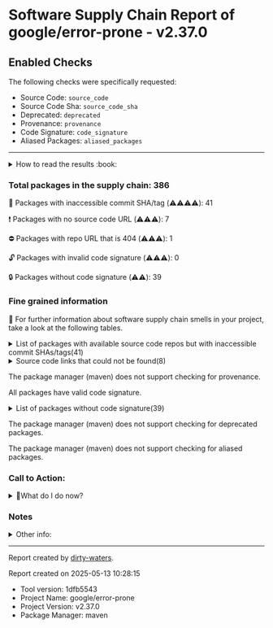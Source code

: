 
# Software Supply Chain Report of google/error-prone - v2.37.0

## Enabled Checks
The following checks were specifically requested:

- Source Code: `source_code`
- Source Code Sha: `source_code_sha`
- Deprecated: `deprecated`
- Provenance: `provenance`
- Code Signature: `code_signature`
- Aliased Packages: `aliased_packages`

---


<details>
    <summary>How to read the results :book: </summary>
    
 Dirty-waters has analyzed your project dependencies and found different categories for each of them:

    
 - ⚠️⚠️⚠️⚠️ : critical severity 

    
 - ⚠️⚠️⚠️ : high severity 

    
 - ⚠️⚠️: medium severity 

    
 - ⚠️: low severity 

</details>
        

 ### Total packages in the supply chain: 386


:wrench: Packages with inaccessible commit SHA/tag (⚠️⚠️⚠️⚠️): 41

:heavy_exclamation_mark: Packages with no source code URL (⚠️⚠️⚠️): 7

:no_entry: Packages with repo URL that is 404 (⚠️⚠️⚠️): 1

:unlock: Packages with invalid code signature (⚠️⚠️⚠️): 0

:lock: Packages without code signature (⚠️⚠️): 39


### Fine grained information

:dolphin: For further information about software supply chain smells in your project, take a look at the following tables.

<details>
<summary>List of packages with available source code repos but with inaccessible commit SHAs/tags(41)</summary>
    


| package_name                                                                  | sha_exists   | tag_version                                 | is_sha   | sha   | tag_url   | message                                                             |   status_code_for_sha | parent                                                  | command           |
|:------------------------------------------------------------------------------|:-------------|:--------------------------------------------|:---------|:------|:----------|:--------------------------------------------------------------------|----------------------:|:--------------------------------------------------------|:------------------|
| `org.apache.commons:commons-lang3@3.12.0`                                     | False        | `3.12.0`                                    | False    |       |           | Tag 3.12.0 not found in the repo                                    |                   404 | `org.apache.maven.plugins:maven-enforcer-plugin@3.0.0`  | `resolve-plugins` |
| `commons-codec:commons-codec@1.15`                                            | False        | `1.15`                                      | False    |       |           | Tag 1.15 not found in the repo                                      |                   404 | `org.apache.maven.plugins:maven-enforcer-plugin@3.0.0`  | `resolve-plugins` |
| `commons-io:commons-io@2.11.0`                                                | False        | `2.11.0`                                    | False    |       |           | Tag 2.11.0 not found in the repo                                    |                   404 | `org.apache.maven.plugins:maven-compiler-plugin@3.13.0` | `resolve-plugins` |
| `org.apache.commons:commons-compress@1.20`                                    | False        | `1.20`                                      | False    |       |           | Tag 1.20 not found in the repo                                      |                   404 | `org.apache.maven.plugins:maven-jar-plugin@3.2.2`       | `resolve-plugins` |
| `org.apache.httpcomponents:httpclient@4.5.13`                                 | False        | `4.5.13`                                    | False    |       |           | Tag 4.5.13 not found in the repo                                    |                   404 | `org.apache.maven.plugins:maven-site-plugin@3.10.0`     | `resolve-plugins` |
| `org.apache.httpcomponents:httpcore@4.4.14`                                   | False        | `4.4.14`                                    | False    |       |           | Tag 4.4.14 not found in the repo                                    |                   404 | `org.apache.maven.plugins:maven-site-plugin@3.10.0`     | `resolve-plugins` |
| `org.apache.maven.doxia:doxia-decoration-model@1.11.1`                        | False        | `1.11.1`                                    | False    |       |           | Tag 1.11.1 not found in the repo                                    |                   404 | `org.apache.maven.plugins:maven-site-plugin@3.10.0`     | `resolve-plugins` |
| `org.apache.maven.doxia:doxia-site-renderer@1.11.1`                           | False        | `1.11.1`                                    | False    |       |           | Tag 1.11.1 not found in the repo                                    |                   404 | `org.apache.maven.plugins:maven-site-plugin@3.10.0`     | `resolve-plugins` |
| `org.apache.maven.doxia:doxia-skin-model@1.11.1`                              | False        | `1.11.1`                                    | False    |       |           | Tag 1.11.1 not found in the repo                                    |                   404 | `org.apache.maven.plugins:maven-site-plugin@3.10.0`     | `resolve-plugins` |
| `org.apache.maven.doxia:doxia-integration-tools@1.11.1`                       | False        | `1.11.1`                                    | False    |       |           | Tag 1.11.1 not found in the repo                                    |                   404 | `org.apache.maven.plugins:maven-site-plugin@3.10.0`     | `resolve-plugins` |
| `org.eclipse.jetty:jetty-server@9.2.29.v20191105`                             | False        | `9.2.29.v20191105`                          | False    |       |           | Tag 9.2.29.v20191105 not found in the repo                          |                   404 | `org.apache.maven.plugins:maven-site-plugin@3.10.0`     | `resolve-plugins` |
| `org.eclipse.jetty:jetty-http@9.2.29.v20191105`                               | False        | `9.2.29.v20191105`                          | False    |       |           | Tag 9.2.29.v20191105 not found in the repo                          |                   404 | `org.apache.maven.plugins:maven-site-plugin@3.10.0`     | `resolve-plugins` |
| `org.eclipse.jetty:jetty-io@9.2.29.v20191105`                                 | False        | `9.2.29.v20191105`                          | False    |       |           | Tag 9.2.29.v20191105 not found in the repo                          |                   404 | `org.apache.maven.plugins:maven-site-plugin@3.10.0`     | `resolve-plugins` |
| `org.eclipse.jetty:jetty-servlet@9.2.29.v20191105`                            | False        | `9.2.29.v20191105`                          | False    |       |           | Tag 9.2.29.v20191105 not found in the repo                          |                   404 | `org.apache.maven.plugins:maven-site-plugin@3.10.0`     | `resolve-plugins` |
| `org.eclipse.jetty:jetty-security@9.2.29.v20191105`                           | False        | `9.2.29.v20191105`                          | False    |       |           | Tag 9.2.29.v20191105 not found in the repo                          |                   404 | `org.apache.maven.plugins:maven-site-plugin@3.10.0`     | `resolve-plugins` |
| `org.eclipse.jetty:jetty-webapp@9.2.29.v20191105`                             | False        | `9.2.29.v20191105`                          | False    |       |           | Tag 9.2.29.v20191105 not found in the repo                          |                   404 | `org.apache.maven.plugins:maven-site-plugin@3.10.0`     | `resolve-plugins` |
| `org.eclipse.jetty:jetty-xml@9.2.29.v20191105`                                | False        | `9.2.29.v20191105`                          | False    |       |           | Tag 9.2.29.v20191105 not found in the repo                          |                   404 | `org.apache.maven.plugins:maven-site-plugin@3.10.0`     | `resolve-plugins` |
| `org.eclipse.jetty:jetty-util@9.2.29.v20191105`                               | False        | `9.2.29.v20191105`                          | False    |       |           | Tag 9.2.29.v20191105 not found in the repo                          |                   404 | `org.apache.maven.plugins:maven-site-plugin@3.10.0`     | `resolve-plugins` |
| `org.apache.commons:commons-lang3@3.8.1`                                      | False        | `3.8.1`                                     | False    |       |           | Tag 3.8.1 not found in the repo                                     |                   404 | `org.apache.maven.plugins:maven-site-plugin@3.10.0`     | `resolve-plugins` |
| `org.apache.maven.doxia:doxia-site-renderer@2.0.0`                            | False        | `2.0.0`                                     | False    |       |           | Tag 2.0.0 not found in the repo                                     |                   404 | `org.apache.maven.plugins:maven-javadoc-plugin@3.11.2`  | `resolve-plugins` |
| `org.apache.maven.doxia:doxia-site-model@2.0.0`                               | False        | `2.0.0`                                     | False    |       |           | Tag 2.0.0 not found in the repo                                     |                   404 | `org.apache.maven.plugins:maven-javadoc-plugin@3.11.2`  | `resolve-plugins` |
| `org.apache.maven.doxia:doxia-skin-model@2.0.0`                               | False        | `2.0.0`                                     | False    |       |           | Tag 2.0.0 not found in the repo                                     |                   404 | `org.apache.maven.plugins:maven-javadoc-plugin@3.11.2`  | `resolve-plugins` |
| `org.eclipse.sisu:org.eclipse.sisu.plexus@0.9.0.M3`                           | False        | `0.9.0.M3`                                  | False    |       |           | Tag 0.9.0.M3 not found in the repo                                  |                   404 | `org.apache.maven.plugins:maven-javadoc-plugin@3.11.2`  | `resolve-plugins` |
| `org.eclipse.sisu:org.eclipse.sisu.inject@0.9.0.M3`                           | False        | `0.9.0.M3`                                  | False    |       |           | Tag 0.9.0.M3 not found in the repo                                  |                   404 | `org.apache.maven.plugins:maven-javadoc-plugin@3.11.2`  | `resolve-plugins` |
| `org.apache.maven.doxia:doxia-integration-tools@2.0.0`                        | False        | `2.0.0`                                     | False    |       |           | Tag 2.0.0 not found in the repo                                     |                   404 | `org.apache.maven.plugins:maven-javadoc-plugin@3.11.2`  | `resolve-plugins` |
| `org.apache.commons:commons-lang3@3.17.0`                                     | False        | `3.17.0`                                    | False    |       |           | Tag 3.17.0 not found in the repo                                    |                   404 | `org.apache.maven.plugins:maven-javadoc-plugin@3.11.2`  | `resolve-plugins` |
| `org.apache.commons:commons-text@1.12.0`                                      | False        | `1.12.0`                                    | False    |       |           | Tag 1.12.0 not found in the repo                                    |                   404 | `org.apache.maven.plugins:maven-javadoc-plugin@3.11.2`  | `resolve-plugins` |
| `org.apache.httpcomponents:httpclient@4.5.14`                                 | False        | `4.5.14`                                    | False    |       |           | Tag 4.5.14 not found in the repo                                    |                   404 | `org.apache.maven.plugins:maven-javadoc-plugin@3.11.2`  | `resolve-plugins` |
| `org.apache.httpcomponents:httpcore@4.4.16`                                   | False        | `4.4.16`                                    | False    |       |           | Tag 4.4.16 not found in the repo                                    |                   404 | `org.apache.maven.plugins:maven-javadoc-plugin@3.11.2`  | `resolve-plugins` |
| `org.apache.commons:commons-compress@1.26.2`                                  | False        | `1.26.2`                                    | False    |       |           | Tag 1.26.2 not found in the repo                                    |                   404 | `org.apache.maven.plugins:maven-javadoc-plugin@3.11.2`  | `resolve-plugins` |
| `commons-io:commons-io@2.18.0`                                                | False        | `2.18.0`                                    | False    |       |           | Tag 2.18.0 not found in the repo                                    |                   404 | `org.apache.maven.plugins:maven-javadoc-plugin@3.11.2`  | `resolve-plugins` |
| `org.osgi:org.osgi.util.function@1.2.0`                                       | False        | `1.2.0`                                     | False    |       |           | Tag 1.2.0 not found in the repo                                     |                   404 | `biz.aQute.bnd:bnd-maven-plugin@6.4.0`                  | `resolve-plugins` |
| `org.osgi:osgi.annotation@8.0.1`                                              | False        | `8.0.1`                                     | False    |       |           | Tag 8.0.1 not found in the repo                                     |                   404 | `biz.aQute.bnd:bnd-maven-plugin@6.4.0`                  | `resolve-plugins` |
| `org.osgi:org.osgi.util.promise@1.2.0`                                        | False        | `1.2.0`                                     | False    |       |           | Tag 1.2.0 not found in the repo                                     |                   404 | `biz.aQute.bnd:bnd-maven-plugin@6.4.0`                  | `resolve-plugins` |
| `org.osgi:org.osgi.util.tracker@1.5.4`                                        | False        | `1.5.4`                                     | False    |       |           | Tag 1.5.4 not found in the repo                                     |                   404 | `biz.aQute.bnd:bnd-maven-plugin@6.4.0`                  | `resolve-plugins` |
| `io.github.java-diff-utils:java-diff-utils@4.12`                              | False        | `4.12`                                      | False    |       |           | Tag 4.12 not found in the repo                                      |                   404 | `com.google.errorprone:error_prone_check_api@2.37.0`    | `tree`            |
| `com.github.kevinstern:software-and-algorithms@1.0`                           | False        | `1.0`                                       | False    |       |           | No tags found in the repo                                           |                   200 | `com.google.errorprone:error_prone_check_api@2.37.0`    | `tree`            |
| `com.google.guava:guava@32.1.1-jre`                                           | False        | `32.1.1-jre`                                | False    |       |           | Tag 32.1.1-jre not found in the repo                                |                   404 | `com.google.errorprone:error_prone_core@2.37.0`         | `tree`            |
| `com.google.guava:listenablefuture@9999.0-empty-to-avoid-conflict-with-guava` | False        | `9999.0-empty-to-avoid-conflict-with-guava` | False    |       |           | Tag 9999.0-empty-to-avoid-conflict-with-guava not found in the repo |                   404 | `com.google.guava:guava@32.1.1-jre`                     | `tree`            |
| `com.google.auto.value:auto-value-annotations@1.9`                            | False        | `1.9`                                       | False    |       |           | Tag 1.9 not found in the repo                                       |                   404 | `com.google.errorprone:error_prone_core@2.37.0`         | `resolve-plugins` |
| `com.google.auto.service:auto-service-annotations@1.0.1`                      | False        | `1.0.1`                                     | False    |       |           | Tag 1.0.1 not found in the repo                                     |                   404 | `None`                                                  | `tree`            |
</details>

<details>
<summary>Source code links that could not be found(8)</summary>
    


|   index | package_name                                    | github_url                    | github_exists   | parent                                                | command           |
|--------:|:------------------------------------------------|:------------------------------|:----------------|:------------------------------------------------------|:------------------|
|       1 | `org.sonatype.plexus:plexus-sec-dispatcher@1.3` | No_repo_info_found            |                 | `org.apache.maven.plugins:maven-shade-plugin@2.1`     | `resolve-plugins` |
|       2 | `org.sonatype.plexus:plexus-cipher@1.4`         | No_repo_info_found            |                 | `org.apache.maven.plugins:maven-shade-plugin@2.1`     | `resolve-plugins` |
|       3 | `commons-beanutils:commons-beanutils@1.7.0`     | No_repo_info_found            |                 | `org.apache.maven.plugins:maven-site-plugin@3.10.0`   | `resolve-plugins` |
|       4 | `dom4j:dom4j@1.1`                               | No_repo_info_found            |                 | `org.apache.maven.plugins:maven-site-plugin@3.10.0`   | `resolve-plugins` |
|       5 | `oro:oro@2.0.8`                                 | No_repo_info_found            |                 | `org.apache.maven.plugins:maven-site-plugin@3.10.0`   | `resolve-plugins` |
|       6 | `commons-cli:commons-cli@1.0`                   | No_repo_info_found            |                 | `org.apache.maven.plugins:maven-resources-plugin@2.6` | `resolve-plugins` |
|       7 | `org.sonatype.plexus:plexus-build-api@0.0.4`    | No_repo_info_found            |                 | `org.apache.maven.plugins:maven-resources-plugin@2.6` | `resolve-plugins` |
|       8 | `org.iq80.snappy:snappy@0.4`                    | https://github.com/dain/snapy | False           | `org.apache.maven.plugins:maven-jar-plugin@3.2.2`     | `resolve-plugins` |
</details>

The package manager (maven) does not support checking for provenance.

All packages have valid code signature.

<details>
<summary>List of packages without code signature(39)</summary>
    


| package_name                                                        | signature_present   | parent                                                 | command           |
|:--------------------------------------------------------------------|:--------------------|:-------------------------------------------------------|:------------------|
| `org.apache.maven.wagon:wagon-provider-api@1.0-beta-2`              | False               | `org.apache.maven.plugins:maven-install-plugin@2.4`    | `resolve-plugins` |
| `org.codehaus.plexus:plexus-container-default@1.0-alpha-9-stable-1` | False               | `org.apache.maven.plugins:maven-shade-plugin@2.1`      | `resolve-plugins` |
| `junit:junit@3.8.1`                                                 | False               | `org.apache.maven.plugins:maven-shade-plugin@2.1`      | `resolve-plugins` |
| `classworlds:classworlds@1.1-alpha-2`                               | False               | `org.apache.maven.plugins:maven-shade-plugin@2.1`      | `resolve-plugins` |
| `org.codehaus.plexus:plexus-utils@1.5.6`                            | False               | `org.apache.maven.plugins:maven-deploy-plugin@2.7`     | `resolve-plugins` |
| `javax.annotation:jsr250-api@1.0`                                   | False               | `org.apache.maven.plugins:maven-jar-plugin@3.2.2`      | `resolve-plugins` |
| `javax.inject:javax.inject@1`                                       | False               | `com.google.errorprone:error_prone_core@2.37.0`        | `resolve-plugins` |
| `com.google.code.findbugs:jsr305@1.3.9`                             | False               | `org.apache.maven.plugins:maven-shade-plugin@2.1`      | `resolve-plugins` |
| `aopalliance:aopalliance@1.0`                                       | False               | `org.apache.maven.plugins:maven-surefire-plugin@3.1.0` | `resolve-plugins` |
| `org.codehaus.plexus:plexus-interpolation@1.13`                     | False               | `org.apache.maven.plugins:maven-resources-plugin@2.6`  | `resolve-plugins` |
| `org.codehaus.plexus:plexus-i18n@1.0-beta-10`                       | False               | `org.apache.maven.plugins:maven-javadoc-plugin@3.11.2` | `resolve-plugins` |
| `com.google.collections:google-collections@1.0`                     | False               | `org.apache.maven.plugins:maven-site-plugin@3.10.0`    | `resolve-plugins` |
| `commons-beanutils:commons-beanutils@1.7.0`                         | False               | `org.apache.maven.plugins:maven-site-plugin@3.10.0`    | `resolve-plugins` |
| `commons-digester:commons-digester@1.8`                             | False               | `org.apache.maven.plugins:maven-site-plugin@3.10.0`    | `resolve-plugins` |
| `commons-chain:commons-chain@1.1`                                   | False               | `org.apache.maven.plugins:maven-site-plugin@3.10.0`    | `resolve-plugins` |
| `dom4j:dom4j@1.1`                                                   | False               | `org.apache.maven.plugins:maven-site-plugin@3.10.0`    | `resolve-plugins` |
| `oro:oro@2.0.8`                                                     | False               | `org.apache.maven.plugins:maven-site-plugin@3.10.0`    | `resolve-plugins` |
| `asm:asm@3.3.1`                                                     | False               | `org.apache.maven.plugins:maven-shade-plugin@2.1`      | `resolve-plugins` |
| `org.apache.maven.wagon:wagon-file@1.0-beta-2`                      | False               | `org.apache.maven.plugins:maven-resources-plugin@2.6`  | `resolve-plugins` |
| `org.apache.maven.wagon:wagon-http-lightweight@1.0-beta-2`          | False               | `org.apache.maven.plugins:maven-resources-plugin@2.6`  | `resolve-plugins` |
| `org.apache.maven.wagon:wagon-http-shared@1.0-beta-2`               | False               | `org.apache.maven.plugins:maven-resources-plugin@2.6`  | `resolve-plugins` |
| `jtidy:jtidy@4aug2000r7-dev`                                        | False               | `org.apache.maven.plugins:maven-resources-plugin@2.6`  | `resolve-plugins` |
| `xml-apis:xml-apis@1.0.b2`                                          | False               | `org.apache.maven.plugins:maven-resources-plugin@2.6`  | `resolve-plugins` |
| `commons-cli:commons-cli@1.0`                                       | False               | `org.apache.maven.plugins:maven-resources-plugin@2.6`  | `resolve-plugins` |
| `org.apache.maven.wagon:wagon-ssh-external@1.0-beta-2`              | False               | `org.apache.maven.plugins:maven-resources-plugin@2.6`  | `resolve-plugins` |
| `org.apache.maven.wagon:wagon-ssh-common@1.0-beta-2`                | False               | `org.apache.maven.plugins:maven-resources-plugin@2.6`  | `resolve-plugins` |
| `org.codehaus.plexus:plexus-interactivity-api@1.0-alpha-4`          | False               | `org.apache.maven.plugins:maven-resources-plugin@2.6`  | `resolve-plugins` |
| `org.apache.maven.wagon:wagon-ssh@1.0-beta-2`                       | False               | `org.apache.maven.plugins:maven-resources-plugin@2.6`  | `resolve-plugins` |
| `com.jcraft:jsch@0.1.27`                                            | False               | `org.apache.maven.plugins:maven-resources-plugin@2.6`  | `resolve-plugins` |
| `classworlds:classworlds@1.1`                                       | False               | `org.apache.maven.plugins:maven-resources-plugin@2.6`  | `resolve-plugins` |
| `org.sonatype.plexus:plexus-build-api@0.0.4`                        | False               | `org.apache.maven.plugins:maven-resources-plugin@2.6`  | `resolve-plugins` |
| `org.codehaus.plexus:plexus-digest@1.0`                             | False               | `org.apache.maven.plugins:maven-install-plugin@2.4`    | `resolve-plugins` |
| `org.codehaus.plexus:plexus-utils@1.5.8`                            | False               | `biz.aQute.bnd:bnd-maven-plugin@6.4.0`                 | `resolve-plugins` |
| `asm:asm-commons@3.3.1`                                             | False               | `org.apache.maven.plugins:maven-shade-plugin@2.1`      | `resolve-plugins` |
| `asm:asm-tree@3.3.1`                                                | False               | `org.apache.maven.plugins:maven-shade-plugin@2.1`      | `resolve-plugins` |
| `org.jdom:jdom@1.1`                                                 | False               | `org.apache.maven.plugins:maven-shade-plugin@2.1`      | `resolve-plugins` |
| `backport-util-concurrent:backport-util-concurrent@3.1`             | False               | `org.apache.maven.plugins:maven-shade-plugin@2.1`      | `resolve-plugins` |
| `asm:asm-analysis@3.2`                                              | False               | `org.apache.maven.plugins:maven-shade-plugin@2.1`      | `resolve-plugins` |
| `asm:asm-util@3.2`                                                  | False               | `org.apache.maven.plugins:maven-shade-plugin@2.1`      | `resolve-plugins` |
</details>

The package manager (maven) does not support checking for deprecated packages.

The package manager (maven) does not support checking for aliased packages.

### Call to Action:

<details>
<summary>👻What do I do now? </summary>


For packages **without source code & accessible SHA/release tags**:

- **Why?** Missing or inaccessible source code makes it impossible to audit the package for security vulnerabilities or malicious code.

1. Pull Request to the maintainer of dependency, requesting correct repository metadata and proper versioning/tagging. 


For **deprecated** packages:

- **Why?** Deprecated packages may contain known security issues and are no longer maintained, putting your project at risk.

1. Confirm the maintainer's deprecation intention 
2. Check for not deprecated versions

For packages **without code signature**:

- **Why?** Code signatures help verify the authenticity and integrity of the package, ensuring it hasn't been tampered with.

1. Open an issue in the dependency's repository to request the inclusion of code signature in the CI/CD pipeline. 


For packages **with invalid code signature**:

- **Why?** Invalid signatures could indicate tampering or compromised build processes.

1. It's recommended to verify the code signature and contact the maintainer to fix the issue.

For packages **without provenance**:

- **Why?** Without provenance, there's no way to verify that the package was built from the claimed source code, making supply chain attacks possible.

1. Open an issue in the dependency's repository to request the inclusion of provenance and build attestation in the CI/CD pipeline.

For packages that are **aliased**:

- **Why?** Aliased packages may hide malicious dependencies under seemingly legitimate names.

1. Check the aliased package and its repository to verify the alias is not malicious.
</details>

### Notes

<details>
    <summary>Other info:</summary>
    
- Source code repo is not hosted on GitHub:  139

    This could be due, for example, to the package being hosted on a different platform.

    This does not mean that the source code URL is invalid.

    However, for non-GitHub repositories, not all checks can currently be performed.

|   index | package_name                                                        | github_url                                                                                                            | parent                                                  | command           |
|--------:|:--------------------------------------------------------------------|:----------------------------------------------------------------------------------------------------------------------|:--------------------------------------------------------|:------------------|
|       1 | `org.apache.maven.plugins:maven-deploy-plugin@2.7`                  | http://svn.apache.org/viewvc/maven/plugins/tags/maven-deploy-plugin-2.7                                               | `org.apache.maven.plugins:maven-deploy-plugin@2.7`      | `resolve-plugins` |
|       2 | `org.apache.maven:maven-plugin-api@2.0.6`                           | https://svn.apache.org/repos/asf/maven/components/tags/maven-2.0.6/maven-plugin-api                                   | `org.apache.maven.plugins:maven-install-plugin@2.4`     | `resolve-plugins` |
|       3 | `org.apache.maven:maven-project@2.0.6`                              | https://svn.apache.org/repos/asf/maven/components/tags/maven-2.0.6/maven-project                                      | `org.apache.maven.plugins:maven-install-plugin@2.4`     | `resolve-plugins` |
|       4 | `org.apache.maven:maven-settings@2.0.6`                             | https://svn.apache.org/repos/asf/maven/components/tags/maven-2.0.6/maven-settings                                     | `org.apache.maven.plugins:maven-install-plugin@2.4`     | `resolve-plugins` |
|       5 | `org.apache.maven:maven-profile@2.0.6`                              | https://svn.apache.org/repos/asf/maven/components/tags/maven-2.0.6/maven-profile                                      | `org.apache.maven.plugins:maven-install-plugin@2.4`     | `resolve-plugins` |
|       6 | `org.apache.maven:maven-artifact-manager@2.0.6`                     | https://svn.apache.org/repos/asf/maven/components/tags/maven-2.0.6/maven-artifact-manager                             | `org.apache.maven.plugins:maven-install-plugin@2.4`     | `resolve-plugins` |
|       7 | `org.apache.maven:maven-repository-metadata@2.0.6`                  | https://svn.apache.org/repos/asf/maven/components/tags/maven-2.0.6/maven-repository-metadata                          | `org.apache.maven.plugins:maven-install-plugin@2.4`     | `resolve-plugins` |
|       8 | `org.apache.maven.wagon:wagon-provider-api@1.0-beta-2`              | https://svn.apache.org/repos/asf/maven/wagon/tags/wagon-1.0-beta-2/wagon-provider-api                                 | `org.apache.maven.plugins:maven-install-plugin@2.4`     | `resolve-plugins` |
|       9 | `org.apache.maven:maven-plugin-registry@2.0.6`                      | https://svn.apache.org/repos/asf/maven/components/tags/maven-2.0.6/maven-plugin-registry                              | `org.apache.maven.plugins:maven-install-plugin@2.4`     | `resolve-plugins` |
|      10 | `org.codehaus.plexus:plexus-container-default@1.0-alpha-9-stable-1` | scm:svn:svn://svn.codehaus.org/plexus/scm/trunk/plexus-containers/plexus-container-default/                           | `org.apache.maven.plugins:maven-shade-plugin@2.1`       | `resolve-plugins` |
|      11 | `junit:junit@3.8.1`                                                 | http://junit.cvs.sourceforge.net/junit/                                                                               | `org.apache.maven.plugins:maven-shade-plugin@2.1`       | `resolve-plugins` |
|      12 | `classworlds:classworlds@1.1-alpha-2`                               | http://cvs.classworlds.codehaus.org/                                                                                  | `org.apache.maven.plugins:maven-shade-plugin@2.1`       | `resolve-plugins` |
|      13 | `org.apache.maven:maven-model@2.0.6`                                | https://svn.apache.org/repos/asf/maven/components/tags/maven-2.0.6/maven-model                                        | `org.apache.maven.plugins:maven-install-plugin@2.4`     | `resolve-plugins` |
|      14 | `org.apache.maven:maven-artifact@2.0.6`                             | https://svn.apache.org/repos/asf/maven/components/tags/maven-2.0.6/maven-artifact                                     | `org.apache.maven.plugins:maven-install-plugin@2.4`     | `resolve-plugins` |
|      15 | `org.codehaus.plexus:plexus-utils@1.5.6`                            | http://fisheye.codehaus.org/browse/plexus/plexus-utils/tags/plexus-utils-1.5.6                                        | `org.apache.maven.plugins:maven-deploy-plugin@2.7`      | `resolve-plugins` |
|      16 | `org.eclipse.sisu:org.eclipse.sisu.plexus@0.0.0.M5`                 | http://git.eclipse.org/c/sisu/org.eclipse.sisu.plexus.git/tree/org.eclipse.sisu.plexus/                               | `org.apache.maven.plugins:maven-enforcer-plugin@3.0.0`  | `resolve-plugins` |
|      17 | `javax.enterprise:cdi-api@1.0`                                      | http://fisheye.jboss.org/browse/Weld/api/tags/1.0/build/tags/weld-parent-6/weld-api-bom/weld-api-parent/cdi-api       | `org.apache.maven.plugins:maven-jar-plugin@3.2.2`       | `resolve-plugins` |
|      18 | `javax.annotation:jsr250-api@1.0`                                   | http://jcp.org/aboutJava/communityprocess/final/jsr250/index.html                                                     | `org.apache.maven.plugins:maven-jar-plugin@3.2.2`       | `resolve-plugins` |
|      19 | `javax.inject:javax.inject@1`                                       | http://code.google.com/p/atinject/source/checkout                                                                     | `com.google.errorprone:error_prone_core@2.37.0`         | `resolve-plugins` |
|      20 | `com.google.guava:guava@10.0.1`                                     | http://code.google.com/p/guava-libraries/source/browse/guava                                                          | `org.apache.maven.plugins:maven-jar-plugin@3.2.2`       | `resolve-plugins` |
|      21 | `com.google.code.findbugs:jsr305@1.3.9`                             | http://findbugs.googlecode.com/svn/trunk/                                                                             | `org.apache.maven.plugins:maven-shade-plugin@2.1`       | `resolve-plugins` |
|      22 | `aopalliance:aopalliance@1.0`                                       | http://aopalliance.sourceforge.net                                                                                    | `org.apache.maven.plugins:maven-surefire-plugin@3.1.0`  | `resolve-plugins` |
|      23 | `org.eclipse.sisu:org.eclipse.sisu.inject@0.0.0.M5`                 | http://git.eclipse.org/c/sisu/org.eclipse.sisu.inject.git/tree/org.eclipse.sisu.inject/                               | `org.apache.maven.plugins:maven-enforcer-plugin@3.0.0`  | `resolve-plugins` |
|      24 | `org.eclipse.aether:aether-spi@0.9.0.M2`                            | http://git.eclipse.org/c/aether/aether-core.git/tree/aether-spi/                                                      | `org.apache.maven.plugins:maven-jar-plugin@3.2.2`       | `resolve-plugins` |
|      25 | `org.eclipse.aether:aether-impl@0.9.0.M2`                           | http://git.eclipse.org/c/aether/aether-core.git/tree/aether-impl/                                                     | `org.apache.maven.plugins:maven-jar-plugin@3.2.2`       | `resolve-plugins` |
|      26 | `org.eclipse.aether:aether-api@0.9.0.M2`                            | http://git.eclipse.org/c/aether/aether-core.git/tree/aether-api/                                                      | `org.apache.maven.plugins:maven-jar-plugin@3.2.2`       | `resolve-plugins` |
|      27 | `org.eclipse.aether:aether-util@0.9.0.M2`                           | http://git.eclipse.org/c/aether/aether-core.git/tree/aether-util/                                                     | `org.apache.maven.plugins:maven-shade-plugin@2.1`       | `resolve-plugins` |
|      28 | `org.apache.maven.plugins:maven-source-plugin@2.1.2`                | http://svn.apache.org/viewvc/maven/plugins/tags/maven-source-plugin-2.1.2                                             | `org.apache.maven.plugins:maven-source-plugin@2.1.2`    | `resolve-plugins` |
|      29 | `org.apache.maven:maven-model@2.0.9`                                | https://svn.apache.org/repos/asf/maven/components/tags/maven-2.0.9/maven-model                                        | `org.apache.maven.plugins:maven-source-plugin@2.1.2`    | `resolve-plugins` |
|      30 | `org.apache.maven:maven-artifact@2.0.9`                             | https://svn.apache.org/repos/asf/maven/components/tags/maven-2.0.9/maven-artifact                                     | `org.apache.maven.plugins:maven-source-plugin@2.1.2`    | `resolve-plugins` |
|      31 | `org.apache.maven:maven-plugin-api@2.0.9`                           | https://svn.apache.org/repos/asf/maven/components/tags/maven-2.0.9/maven-plugin-api                                   | `org.apache.maven.plugins:maven-source-plugin@2.1.2`    | `resolve-plugins` |
|      32 | `org.apache.maven:maven-project@2.0.9`                              | https://svn.apache.org/repos/asf/maven/components/tags/maven-2.0.9/maven-project                                      | `org.apache.maven.plugins:maven-source-plugin@2.1.2`    | `resolve-plugins` |
|      33 | `org.apache.maven:maven-settings@2.0.9`                             | https://svn.apache.org/repos/asf/maven/components/tags/maven-2.0.9/maven-settings                                     | `org.apache.maven.plugins:maven-source-plugin@2.1.2`    | `resolve-plugins` |
|      34 | `org.apache.maven:maven-profile@2.0.9`                              | https://svn.apache.org/repos/asf/maven/components/tags/maven-2.0.9/maven-profile                                      | `org.apache.maven.plugins:maven-source-plugin@2.1.2`    | `resolve-plugins` |
|      35 | `org.apache.maven:maven-artifact-manager@2.0.9`                     | https://svn.apache.org/repos/asf/maven/components/tags/maven-2.0.9/maven-artifact-manager                             | `org.apache.maven.plugins:maven-source-plugin@2.1.2`    | `resolve-plugins` |
|      36 | `org.apache.maven:maven-repository-metadata@2.0.9`                  | https://svn.apache.org/repos/asf/maven/components/tags/maven-2.0.9/maven-repository-metadata                          | `org.apache.maven.plugins:maven-source-plugin@2.1.2`    | `resolve-plugins` |
|      37 | `org.apache.maven:maven-plugin-registry@2.0.9`                      | https://svn.apache.org/repos/asf/maven/components/tags/maven-2.0.9/maven-plugin-registry                              | `org.apache.maven.plugins:maven-source-plugin@2.1.2`    | `resolve-plugins` |
|      38 | `org.apache.maven:maven-archiver@2.4.1`                             | http://svn.apache.org/viewvc/maven/shared/tags/maven-archiver-2.4.1                                                   | `org.apache.maven.plugins:maven-source-plugin@2.1.2`    | `resolve-plugins` |
|      39 | `org.codehaus.plexus:plexus-interpolation@1.13`                     | http://fisheye.codehaus.org/browse/plexus/plexus-components/tags/plexus-interpolation-1.13                            | `org.apache.maven.plugins:maven-resources-plugin@2.6`   | `resolve-plugins` |
|      40 | `org.codehaus.plexus:plexus-archiver@1.0`                           | http://fisheye.codehaus.org/browse/plexus/plexus-components/tags/plexus-archiver-1.0                                  | `org.apache.maven.plugins:maven-source-plugin@2.1.2`    | `resolve-plugins` |
|      41 | `org.codehaus.plexus:plexus-io@1.0`                                 | http://fisheye.codehaus.org/browse/plexus/plexus-components/tags/plexus-io-1.0                                        | `org.apache.maven.plugins:maven-source-plugin@2.1.2`    | `resolve-plugins` |
|      42 | `org.codehaus.plexus:plexus-utils@2.0.5`                            | http://fisheye.codehaus.org/browse/plexus/plexus-utils/tags/plexus-utils-2.0.5                                        | `org.apache.maven.plugins:maven-resources-plugin@2.6`   | `resolve-plugins` |
|      43 | `org.apache.maven.reporting:maven-reporting-api@3.0`                | http://svn.apache.org/viewvc/maven/shared/tags/maven-reporting-api-3.0                                                | `org.apache.maven.plugins:maven-site-plugin@3.10.0`     | `resolve-plugins` |
|      44 | `org.apache.maven:maven-artifact@3.0`                               | http://svn.apache.org/viewvc/maven/maven-3/tags/maven-3.0/maven-artifact                                              | `org.apache.maven.plugins:maven-shade-plugin@2.1`       | `resolve-plugins` |
|      45 | `org.apache.maven:maven-core@3.0`                                   | http://svn.apache.org/viewvc/maven/maven-3/tags/maven-3.0/maven-core                                                  | `org.apache.maven.plugins:maven-shade-plugin@2.1`       | `resolve-plugins` |
|      46 | `org.apache.maven:maven-repository-metadata@3.0`                    | http://svn.apache.org/viewvc/maven/maven-3/tags/maven-3.0/maven-repository-metadata                                   | `org.apache.maven.plugins:maven-shade-plugin@2.1`       | `resolve-plugins` |
|      47 | `org.apache.maven:maven-model-builder@3.0`                          | http://svn.apache.org/viewvc/maven/maven-3/tags/maven-3.0/maven-model-builder                                         | `org.apache.maven.plugins:maven-shade-plugin@2.1`       | `resolve-plugins` |
|      48 | `org.apache.maven:maven-aether-provider@3.0`                        | http://svn.apache.org/viewvc/maven/maven-3/tags/maven-3.0/maven-aether-provider                                       | `org.apache.maven.plugins:maven-shade-plugin@2.1`       | `resolve-plugins` |
|      49 | `org.codehaus.plexus:plexus-classworlds@2.2.3`                      | http://fisheye.codehaus.org/browse/plexus/plexus-classworlds/tags/plexus-classworlds-2.2.3                            | `org.apache.maven.plugins:maven-shade-plugin@2.1`       | `resolve-plugins` |
|      50 | `org.apache.maven:maven-model@3.0`                                  | http://svn.apache.org/viewvc/maven/maven-3/tags/maven-3.0/maven-model                                                 | `org.apache.maven.plugins:maven-shade-plugin@2.1`       | `resolve-plugins` |
|      51 | `org.apache.maven:maven-plugin-api@3.0`                             | http://svn.apache.org/viewvc/maven/maven-3/tags/maven-3.0/maven-plugin-api                                            | `org.apache.maven.plugins:maven-shade-plugin@2.1`       | `resolve-plugins` |
|      52 | `org.apache.maven:maven-settings@3.0`                               | http://svn.apache.org/viewvc/maven/maven-3/tags/maven-3.0/maven-settings                                              | `org.apache.maven.plugins:maven-shade-plugin@2.1`       | `resolve-plugins` |
|      53 | `org.apache.maven:maven-settings-builder@3.0`                       | http://svn.apache.org/viewvc/maven/maven-3/tags/maven-3.0/maven-settings-builder                                      | `org.apache.maven.plugins:maven-shade-plugin@2.1`       | `resolve-plugins` |
|      54 | `org.tukaani:xz@1.9`                                                | https://git.tukaani.org/?p=xz-java.git                                                                                | `org.apache.maven.plugins:maven-javadoc-plugin@3.11.2`  | `resolve-plugins` |
|      55 | `org.codehaus.plexus:plexus-i18n@1.0-beta-10`                       | http://fisheye.codehaus.org/browse/plexus/plexus-components/tags/plexus-i18n-1.0-beta-10                              | `org.apache.maven.plugins:maven-javadoc-plugin@3.11.2`  | `resolve-plugins` |
|      56 | `org.apache.xbean:xbean-reflect@3.7`                                | http://svn.apache.org/viewvc/geronimo/xbean/tags/xbean-3.7/xbean-reflect                                              | `org.apache.maven.plugins:maven-site-plugin@3.10.0`     | `resolve-plugins` |
|      57 | `com.google.collections:google-collections@1.0`                     | http://code.google.com/p/google-collections/source/browse/                                                            | `org.apache.maven.plugins:maven-site-plugin@3.10.0`     | `resolve-plugins` |
|      58 | `commons-logging:commons-logging@1.2`                               | http://svn.apache.org/repos/asf/commons/proper/logging/trunk                                                          | `org.apache.maven.plugins:maven-javadoc-plugin@3.11.2`  | `resolve-plugins` |
|      59 | `commons-codec:commons-codec@1.11`                                  | http://svn.apache.org/viewvc/commons/proper/codec/trunk                                                               | `org.apache.maven.plugins:maven-javadoc-plugin@3.11.2`  | `resolve-plugins` |
|      60 | `org.apache.velocity:velocity@1.7`                                  | http://svn.apache.org/viewvc/velocity/engine/trunk                                                                    | `org.apache.maven.plugins:maven-site-plugin@3.10.0`     | `resolve-plugins` |
|      61 | `commons-lang:commons-lang@2.4`                                     | http://svn.apache.org/viewvc/commons/proper/lang/trunk                                                                | `org.apache.maven.plugins:maven-site-plugin@3.10.0`     | `resolve-plugins` |
|      62 | `org.apache.velocity:velocity-tools@2.0`                            | http://svn.apache.org/repos/asf/velocity/tools/trunk                                                                  | `org.apache.maven.plugins:maven-site-plugin@3.10.0`     | `resolve-plugins` |
|      63 | `commons-digester:commons-digester@1.8`                             | http://svn.apache.org/repos/asf/jakarta/commons/proper/digester/trunk                                                 | `org.apache.maven.plugins:maven-site-plugin@3.10.0`     | `resolve-plugins` |
|      64 | `commons-chain:commons-chain@1.1`                                   | http://svn.apache.org/viewcvs.cgi                                                                                     | `org.apache.maven.plugins:maven-site-plugin@3.10.0`     | `resolve-plugins` |
|      65 | `commons-collections:commons-collections@3.2.2`                     | http://svn.apache.org/viewvc/commons/proper/collections/trunk                                                         | `org.apache.maven.plugins:maven-javadoc-plugin@3.11.2`  | `resolve-plugins` |
|      66 | `javax.servlet:javax.servlet-api@3.1.0`                             | http://java.net/projects/glassfish/sources/svn/show/tags/javax.servlet-api-3.1.0                                      | `org.apache.maven.plugins:maven-site-plugin@3.10.0`     | `resolve-plugins` |
|      67 | `org.apache.maven.plugins:maven-clean-plugin@2.5`                   | http://svn.apache.org/viewvc/maven/plugins/tags/maven-clean-plugin-2.5                                                | `org.apache.maven.plugins:maven-clean-plugin@2.5`       | `resolve-plugins` |
|      68 | `org.eclipse.sisu:org.eclipse.sisu.plexus@0.0.0.M2a`                | http://git.eclipse.org/c/sisu/org.eclipse.sisu.plexus.git/tree/org.eclipse.sisu.plexus/                               | `org.apache.maven.plugins:maven-jar-plugin@3.2.2`       | `resolve-plugins` |
|      69 | `org.eclipse.sisu:org.eclipse.sisu.inject@0.0.0.M2a`                | http://git.eclipse.org/c/sisu/org.eclipse.sisu.inject.git/tree/org.eclipse.sisu.inject/                               | `org.apache.maven.plugins:maven-jar-plugin@3.2.2`       | `resolve-plugins` |
|      70 | `asm:asm@3.3.1`                                                     | http://svn.forge.objectweb.org/cgi-bin/viewcvs.cgi/asm/trunk/asm/                                                     | `org.apache.maven.plugins:maven-shade-plugin@2.1`       | `resolve-plugins` |
|      71 | `org.apache.maven.shared:file-management@3.0.0`                     | http://svn.apache.org/viewvc/maven/shared/tags/file-management-3.0.0                                                  | `org.apache.maven.plugins:maven-jar-plugin@3.2.2`       | `resolve-plugins` |
|      72 | `org.apache.maven.shared:maven-shared-io@3.0.0`                     | http://svn.apache.org/viewvc/maven/shared/tags/maven-shared-io-3.0.0                                                  | `org.apache.maven.plugins:maven-jar-plugin@3.2.2`       | `resolve-plugins` |
|      73 | `org.apache.maven:maven-compat@3.0`                                 | http://svn.apache.org/viewvc/maven/maven-3/tags/maven-3.0/maven-compat                                                | `org.apache.maven.plugins:maven-shade-plugin@2.1`       | `resolve-plugins` |
|      74 | `org.apache.maven.plugins:maven-resources-plugin@2.6`               | http://svn.apache.org/viewvc/maven/plugins/tags/maven-resources-plugin-2.6                                            | `org.apache.maven.plugins:maven-resources-plugin@2.6`   | `resolve-plugins` |
|      75 | `org.apache.maven:maven-core@2.0.6`                                 | https://svn.apache.org/repos/asf/maven/components/tags/maven-2.0.6/maven-core                                         | `org.apache.maven.plugins:maven-resources-plugin@2.6`   | `resolve-plugins` |
|      76 | `org.apache.maven.wagon:wagon-file@1.0-beta-2`                      | https://svn.apache.org/repos/asf/maven/wagon/tags/wagon-1.0-beta-2/wagon-providers/wagon-file                         | `org.apache.maven.plugins:maven-resources-plugin@2.6`   | `resolve-plugins` |
|      77 | `org.apache.maven:maven-plugin-parameter-documenter@2.0.6`          | https://svn.apache.org/repos/asf/maven/components/tags/maven-2.0.6/maven-plugin-parameter-documenter                  | `org.apache.maven.plugins:maven-resources-plugin@2.6`   | `resolve-plugins` |
|      78 | `org.apache.maven.wagon:wagon-http-lightweight@1.0-beta-2`          | https://svn.apache.org/repos/asf/maven/wagon/tags/wagon-1.0-beta-2/wagon-providers/wagon-http-lightweight             | `org.apache.maven.plugins:maven-resources-plugin@2.6`   | `resolve-plugins` |
|      79 | `org.apache.maven.wagon:wagon-http-shared@1.0-beta-2`               | https://svn.apache.org/repos/asf/maven/wagon/tags/wagon-1.0-beta-2/wagon-providers/wagon-http-shared                  | `org.apache.maven.plugins:maven-resources-plugin@2.6`   | `resolve-plugins` |
|      80 | `jtidy:jtidy@4aug2000r7-dev`                                        | http://svn.sourceforge.net/viewcvs.cgi/jtidy/trunk/jtidy/                                                             | `org.apache.maven.plugins:maven-resources-plugin@2.6`   | `resolve-plugins` |
|      81 | `xml-apis:xml-apis@1.0.b2`                                          | http://svn.apache.org/viewvc/xml/commons/tags/xml-commons-1_0_b2                                                      | `org.apache.maven.plugins:maven-resources-plugin@2.6`   | `resolve-plugins` |
|      82 | `org.apache.maven.reporting:maven-reporting-api@2.0.6`              | https://svn.apache.org/repos/asf/maven/components/tags/maven-2.0.6/maven-reporting/maven-reporting-api                | `org.apache.maven.plugins:maven-resources-plugin@2.6`   | `resolve-plugins` |
|      83 | `org.apache.maven.doxia:doxia-sink-api@1.0-alpha-7`                 | http://svn.apache.org/viewcvs.cgi/maven/doxia/tags/doxia-1.0-alpha-7/doxia-sink-api                                   | `org.apache.maven.plugins:maven-resources-plugin@2.6`   | `resolve-plugins` |
|      84 | `org.apache.maven:maven-error-diagnostics@2.0.6`                    | https://svn.apache.org/repos/asf/maven/components/tags/maven-2.0.6/maven-error-diagnostics                            | `org.apache.maven.plugins:maven-resources-plugin@2.6`   | `resolve-plugins` |
|      85 | `org.apache.maven.wagon:wagon-ssh-external@1.0-beta-2`              | https://svn.apache.org/repos/asf/maven/wagon/tags/wagon-1.0-beta-2/wagon-providers/wagon-ssh-external                 | `org.apache.maven.plugins:maven-resources-plugin@2.6`   | `resolve-plugins` |
|      86 | `org.apache.maven.wagon:wagon-ssh-common@1.0-beta-2`                | https://svn.apache.org/repos/asf/maven/wagon/tags/wagon-1.0-beta-2/wagon-providers/wagon-ssh-common                   | `org.apache.maven.plugins:maven-resources-plugin@2.6`   | `resolve-plugins` |
|      87 | `org.apache.maven:maven-plugin-descriptor@2.0.6`                    | https://svn.apache.org/repos/asf/maven/components/tags/maven-2.0.6/maven-plugin-descriptor                            | `org.apache.maven.plugins:maven-resources-plugin@2.6`   | `resolve-plugins` |
|      88 | `org.codehaus.plexus:plexus-interactivity-api@1.0-alpha-4`          | scm:svn:svn://svn.codehaus.org/plexus/scm/trunk/plexus-components/plexus-interactivity/plexus-interactivity-api       | `org.apache.maven.plugins:maven-resources-plugin@2.6`   | `resolve-plugins` |
|      89 | `org.apache.maven.wagon:wagon-ssh@1.0-beta-2`                       | https://svn.apache.org/repos/asf/maven/wagon/tags/wagon-1.0-beta-2/wagon-providers/wagon-ssh                          | `org.apache.maven.plugins:maven-resources-plugin@2.6`   | `resolve-plugins` |
|      90 | `com.jcraft:jsch@0.1.27`                                            | http://www.jcraft.com/jsch/                                                                                           | `org.apache.maven.plugins:maven-resources-plugin@2.6`   | `resolve-plugins` |
|      91 | `classworlds:classworlds@1.1`                                       | http://cvs.classworlds.codehaus.org/                                                                                  | `org.apache.maven.plugins:maven-resources-plugin@2.6`   | `resolve-plugins` |
|      92 | `org.apache.maven:maven-monitor@2.0.6`                              | https://svn.apache.org/repos/asf/maven/components/tags/maven-2.0.6/maven-monitor                                      | `org.apache.maven.plugins:maven-resources-plugin@2.6`   | `resolve-plugins` |
|      93 | `org.apache.maven.shared:maven-filtering@1.1`                       | http://svn.apache.org/viewvc/maven/shared/tags/maven-filtering-1.1                                                    | `org.apache.maven.plugins:maven-resources-plugin@2.6`   | `resolve-plugins` |
|      94 | `commons-beanutils:commons-beanutils@1.9.4`                         | http://svn.apache.org/viewvc/commons/proper/beanutils/tags/BEANUTILS_1_9_3_RC3                                        | `org.apache.maven.plugins:maven-javadoc-plugin@3.11.2`  | `resolve-plugins` |
|      95 | `org.apache.commons:commons-digester3@3.2`                          | http://svn.apache.org/viewvc/commons/proper/digester/tags/DIGESTER3_3_2_RC2                                           | `org.apache.maven.plugins:maven-javadoc-plugin@3.11.2`  | `resolve-plugins` |
|      96 | `org.ow2.asm:asm@9.7`                                               | https://gitlab.ow2.org/asm/asm/                                                                                       | `org.apache.maven.plugins:maven-javadoc-plugin@3.11.2`  | `resolve-plugins` |
|      97 | `org.apache.maven.plugins:maven-install-plugin@2.4`                 | http://svn.apache.org/viewvc/maven/plugins/tags/maven-install-plugin-2.4                                              | `org.apache.maven.plugins:maven-install-plugin@2.4`     | `resolve-plugins` |
|      98 | `org.codehaus.plexus:plexus-digest@1.0`                             | https://svn.codehaus.org/plexus/tags/plexus-digest-1.0                                                                | `org.apache.maven.plugins:maven-install-plugin@2.4`     | `resolve-plugins` |
|      99 | `org.eclipse.aether:aether-util@1.0.0.v20140518`                    | http://git.eclipse.org/c/aether/aether-core.git/tree/aether-util/                                                     | `org.apache.maven.plugins:maven-surefire-plugin@3.1.0`  | `resolve-plugins` |
|     100 | `org.eclipse.aether:aether-api@1.0.0.v20140518`                     | http://git.eclipse.org/c/aether/aether-core.git/tree/aether-api/                                                      | `org.apache.maven.plugins:maven-surefire-plugin@3.1.0`  | `resolve-plugins` |
|     101 | `org.eclipse.aether:aether-spi@1.0.0.v20140518`                     | http://git.eclipse.org/c/aether/aether-core.git/tree/aether-spi/                                                      | `org.apache.maven.plugins:maven-surefire-plugin@3.1.0`  | `resolve-plugins` |
|     102 | `org.eclipse.aether:aether-impl@1.0.0.v20140518`                    | http://git.eclipse.org/c/aether/aether-core.git/tree/aether-impl/                                                     | `org.apache.maven.plugins:maven-surefire-plugin@3.1.0`  | `resolve-plugins` |
|     103 | `org.eclipse.sisu:org.eclipse.sisu.plexus@0.3.5`                    | http://git.eclipse.org/c/sisu/org.eclipse.sisu.plexus.git/tree/org.eclipse.sisu.plexus/                               | `org.apache.maven.plugins:maven-surefire-plugin@3.1.0`  | `resolve-plugins` |
|     104 | `javax.annotation:javax.annotation-api@1.2`                         | http://java.net/projects/glassfish/sources/svn/show/tags/javax.annotation-api-1.2                                     | `org.apache.maven.plugins:maven-surefire-plugin@3.1.0`  | `resolve-plugins` |
|     105 | `org.eclipse.sisu:org.eclipse.sisu.inject@0.3.5`                    | http://git.eclipse.org/c/sisu/org.eclipse.sisu.inject.git/tree/org.eclipse.sisu.inject/                               | `org.apache.maven.plugins:maven-surefire-plugin@3.1.0`  | `resolve-plugins` |
|     106 | `com.google.guava:guava@16.0.1`                                     | http://code.google.com/p/guava-libraries/source/browse/guava                                                          | `org.apache.maven.plugins:maven-surefire-plugin@3.1.0`  | `resolve-plugins` |
|     107 | `org.codehaus.plexus:plexus-component-annotations@1.5.5`            | http://fisheye.codehaus.org/browse/plexus/plexus-containers/tags/plexus-containers-1.5.5/plexus-component-annotations | `org.apache.maven.plugins:maven-shade-plugin@2.1`       | `resolve-plugins` |
|     108 | `org.ow2.asm:asm@9.4`                                               | https://gitlab.ow2.org/asm/asm/                                                                                       | `org.apache.maven.plugins:maven-surefire-plugin@3.1.0`  | `resolve-plugins` |
|     109 | `org.apache.maven.shared:maven-mapping@3.0.0`                       | http://svn.apache.org/viewvc/maven/shared/tags/maven-mapping-3.0.0                                                    | `biz.aQute.bnd:bnd-maven-plugin@6.4.0`                  | `resolve-plugins` |
|     110 | `org.sonatype.plexus:plexus-build-api@0.0.7`                        | http://svn.sonatype.org/spice/tags/plexus-build-api-0.0.7                                                             | `biz.aQute.bnd:bnd-maven-plugin@6.4.0`                  | `resolve-plugins` |
|     111 | `org.codehaus.plexus:plexus-utils@1.5.8`                            | http://fisheye.codehaus.org/browse/plexus/plexus-utils/tags/plexus-utils-1.5.8                                        | `biz.aQute.bnd:bnd-maven-plugin@6.4.0`                  | `resolve-plugins` |
|     112 | `org.osgi:org.osgi.dto@1.0.0`                                       | https://osgi.org/git/build.git                                                                                        | `biz.aQute.bnd:bnd-maven-plugin@6.4.0`                  | `resolve-plugins` |
|     113 | `org.osgi:org.osgi.resource@1.0.0`                                  | https://osgi.org/git/build.git                                                                                        | `biz.aQute.bnd:bnd-maven-plugin@6.4.0`                  | `resolve-plugins` |
|     114 | `org.osgi:org.osgi.framework@1.8.0`                                 | https://osgi.org/git/build.git                                                                                        | `biz.aQute.bnd:bnd-maven-plugin@6.4.0`                  | `resolve-plugins` |
|     115 | `org.osgi:org.osgi.service.repository@1.1.0`                        | https://osgi.org/git/build.git                                                                                        | `biz.aQute.bnd:bnd-maven-plugin@6.4.0`                  | `resolve-plugins` |
|     116 | `org.osgi:org.osgi.service.resolver@1.1.1`                          | https://osgi.org/gitweb/build.git                                                                                     | `biz.aQute.bnd:bnd-maven-plugin@6.4.0`                  | `resolve-plugins` |
|     117 | `org.osgi:org.osgi.service.coordinator@1.0.2`                       | https://osgi.org/git/build.git                                                                                        | `biz.aQute.bnd:bnd-maven-plugin@6.4.0`                  | `resolve-plugins` |
|     118 | `org.eclipse.aether:aether-api@1.0.2.v20150114`                     | http://git.eclipse.org/c/aether/aether-core.git/tree/aether-api/                                                      | `biz.aQute.bnd:bnd-maven-plugin@6.4.0`                  | `resolve-plugins` |
|     119 | `org.osgi:org.osgi.service.log@1.3.0`                               | https://osgi.org/git/build.git                                                                                        | `biz.aQute.bnd:bnd-maven-plugin@6.4.0`                  | `resolve-plugins` |
|     120 | `org.apache.maven.plugins:maven-shade-plugin@2.1`                   | http://svn.apache.org/viewvc/maven/plugins/tags/maven-shade-plugin-2.1                                                | `org.apache.maven.plugins:maven-shade-plugin@2.1`       | `resolve-plugins` |
|     121 | `org.codehaus.plexus:plexus-interpolation@1.14`                     | http://fisheye.codehaus.org/browse/plexus/plexus-components/tags/plexus-interpolation-1.14                            | `org.apache.maven.plugins:maven-shade-plugin@2.1`       | `resolve-plugins` |
|     122 | `org.apache.maven.wagon:wagon-provider-api@1.0-beta-6`              | http://svn.apache.org/viewvc/maven/wagon/tags/wagon-1.0-beta-6/wagon-provider-api                                     | `org.apache.maven.plugins:maven-shade-plugin@2.1`       | `resolve-plugins` |
|     123 | `asm:asm-commons@3.3.1`                                             | http://svn.forge.objectweb.org/cgi-bin/viewcvs.cgi/asm/trunk/asm-commons/                                             | `org.apache.maven.plugins:maven-shade-plugin@2.1`       | `resolve-plugins` |
|     124 | `asm:asm-tree@3.3.1`                                                | http://svn.forge.objectweb.org/cgi-bin/viewcvs.cgi/asm/trunk/asm-tree/                                                | `org.apache.maven.plugins:maven-shade-plugin@2.1`       | `resolve-plugins` |
|     125 | `org.jdom:jdom@1.1`                                                 | scm:cvs:pserver:anonymous@cvs.jdom.org:/home/cvspublic:jdom                                                           | `org.apache.maven.plugins:maven-shade-plugin@2.1`       | `resolve-plugins` |
|     126 | `org.apache.maven.shared:maven-dependency-tree@2.1`                 | http://svn.apache.org/viewvc/maven/shared/tags/maven-dependency-tree-2.1                                              | `org.apache.maven.plugins:maven-shade-plugin@2.1`       | `resolve-plugins` |
|     127 | `org.apache.maven:maven-project@2.2.0`                              | http://svn.apache.org/viewvc/maven/components/tags/maven-2.2.0/maven-project                                          | `org.apache.maven.plugins:maven-shade-plugin@2.1`       | `resolve-plugins` |
|     128 | `org.apache.maven:maven-profile@2.2.0`                              | http://svn.apache.org/viewvc/maven/components/tags/maven-2.2.0/maven-profile                                          | `org.apache.maven.plugins:maven-shade-plugin@2.1`       | `resolve-plugins` |
|     129 | `org.apache.maven:maven-artifact-manager@2.2.0`                     | http://svn.apache.org/viewvc/maven/components/tags/maven-2.2.0/maven-artifact-manager                                 | `org.apache.maven.plugins:maven-shade-plugin@2.1`       | `resolve-plugins` |
|     130 | `backport-util-concurrent:backport-util-concurrent@3.1`             | svn://dcl.mathcs.emory.edu/software/harness2/trunk/util/backport-util-concurrent/                                     | `org.apache.maven.plugins:maven-shade-plugin@2.1`       | `resolve-plugins` |
|     131 | `org.apache.maven:maven-plugin-registry@2.2.0`                      | http://svn.apache.org/viewvc/maven/components/tags/maven-2.2.0/maven-plugin-registry                                  | `org.apache.maven.plugins:maven-shade-plugin@2.1`       | `resolve-plugins` |
|     132 | `commons-io:commons-io@1.3.2`                                       | http://svn.apache.org/viewvc/jakarta/commons/proper/io/trunk                                                          | `org.apache.maven.plugins:maven-shade-plugin@2.1`       | `resolve-plugins` |
|     133 | `asm:asm-analysis@3.2`                                              | http://svn.forge.objectweb.org/cgi-bin/viewcvs.cgi/asm/tags/ASM_3_2/asm-analysis/                                     | `org.apache.maven.plugins:maven-shade-plugin@2.1`       | `resolve-plugins` |
|     134 | `asm:asm-util@3.2`                                                  | http://svn.forge.objectweb.org/cgi-bin/viewcvs.cgi/asm/tags/ASM_3_2/asm-util/                                         | `org.apache.maven.plugins:maven-shade-plugin@2.1`       | `resolve-plugins` |
|     135 | `com.google.guava:guava@11.0.2`                                     | http://code.google.com/p/guava-libraries/source/browse/guava                                                          | `org.apache.maven.plugins:maven-shade-plugin@2.1`       | `resolve-plugins` |
|     136 | `org.apache.maven.shared:maven-shared-incremental@1.1`              | http://svn.apache.org/viewvc/maven/shared/tags/maven-shared-incremental-1.1                                           | `org.apache.maven.plugins:maven-compiler-plugin@3.13.0` | `resolve-plugins` |
|     137 | `org.ow2.asm:asm@9.6`                                               | https://gitlab.ow2.org/asm/asm/                                                                                       | `org.apache.maven.plugins:maven-compiler-plugin@3.13.0` | `resolve-plugins` |
|     138 | `com.google.code.findbugs:jsr305@3.0.2`                             | https://code.google.com/p/jsr-305/                                                                                    | `com.google.guava:guava@32.1.1-jre`                     | `tree`            |
|     139 | `com.google.j2objc:j2objc-annotations@2.8`                          | http://svn.sonatype.org/spice/trunk/oss/oss-parent-9/j2objc-annotations                                               | `com.google.guava:guava@32.1.1-jre`                     | `resolve-plugins` |
</details>


---

Report created by [dirty-waters](https://github.com/chains-project/dirty-waters/).

Report created on 2025-05-13 10:28:15
- Tool version: 1dfb5543
- Project Name: google/error-prone
- Project Version: v2.37.0
- Package Manager: maven
